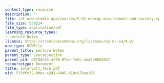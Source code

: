 ```yaml
---
content_type: resource
description: ''
file: /ol-ocw-studio-app/courses/5-92-energy-environment-and-society-spring-2007/533dfc328beca2416045b18c870ae196_solarvolt_tech.pdf
file_size: 539224
file_type: application/pdf
learning_resource_types:
- Lecture Notes
license: https://creativecommons.org/licenses/by-nc-sa/4.0/
ocw_type: OCWFile
parent_title: Lecture Notes
parent_type: CourseSection
parent_uid: d07d4c63-af56-07ae-fe6c-aea9a8684067
resourcetype: Document
title: solarvolt_tech.pdf
uid: 533dfc32-8bec-a241-6045-b18c870ae196
---
```

